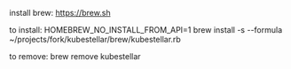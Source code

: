 install brew:
    https://brew.sh

to install:
    HOMEBREW_NO_INSTALL_FROM_API=1 brew install -s --formula ~/projects/fork/kubestellar/brew/kubestellar.rb

to remove: 
    brew remove kubestellar